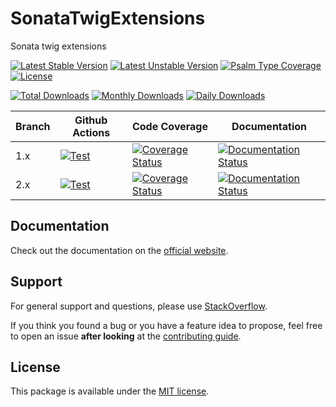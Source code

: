 <!--
DO NOT EDIT THIS FILE!

It's auto-generated by sonata-project/dev-kit package.
-->

# SonataTwigExtensions

Sonata twig extensions

[![Latest Stable Version](https://poser.pugx.org/sonata-project/twig-extensions/v/stable)](https://packagist.org/packages/sonata-project/twig-extensions)
[![Latest Unstable Version](https://poser.pugx.org/sonata-project/twig-extensions/v/unstable)](https://packagist.org/packages/sonata-project/twig-extensions)
[![Psalm Type Coverage][shepherd_stable_badge]][shepherd_stable_link]
[![License](https://poser.pugx.org/sonata-project/twig-extensions/license)](https://packagist.org/packages/sonata-project/twig-extensions)

[![Total Downloads](https://poser.pugx.org/sonata-project/twig-extensions/downloads)](https://packagist.org/packages/sonata-project/twig-extensions)
[![Monthly Downloads](https://poser.pugx.org/sonata-project/twig-extensions/d/monthly)](https://packagist.org/packages/sonata-project/twig-extensions)
[![Daily Downloads](https://poser.pugx.org/sonata-project/twig-extensions/d/daily)](https://packagist.org/packages/sonata-project/twig-extensions)

Branch | Github Actions | Code Coverage | Documentation |
------ | -------------- | ------------- | ------------- |
1.x | [![Test][test_stable_badge]][test_stable_link] | [![Coverage Status][coverage_stable_badge]][coverage_stable_link] | [![Documentation Status][documentation_stable_badge]][documentation_stable_link] |
2.x | [![Test][test_unstable_badge]][test_unstable_link] | [![Coverage Status][coverage_unstable_badge]][coverage_unstable_link] | [![Documentation Status][documentation_unstable_badge]][documentation_unstable_link] |

## Documentation

Check out the documentation on the [official website](https://docs.sonata-project.org/projects/twig-extensions).

## Support

For general support and questions, please use [StackOverflow](http://stackoverflow.com/questions/tagged/sonata).

If you think you found a bug or you have a feature idea to propose, feel free to open an issue
**after looking** at the [contributing guide](CONTRIBUTING.md).

## License

This package is available under the [MIT license](LICENSE).

[test_stable_badge]: https://github.com/sonata-project/twig-extensions/workflows/Test/badge.svg?branch=1.x
[test_stable_link]: https://github.com/sonata-project/twig-extensions/actions?query=workflow:test+branch:1.x
[test_unstable_badge]: https://github.com/sonata-project/twig-extensions/workflows/Test/badge.svg?branch=2.x
[test_unstable_link]: https://github.com/sonata-project/twig-extensions/actions?query=workflow:test+branch:2.x
[coverage_stable_badge]: https://codecov.io/gh/sonata-project/twig-extensions/branch/1.x/graph/badge.svg
[coverage_stable_link]: https://codecov.io/gh/sonata-project/twig-extensions/branch/1.x
[coverage_unstable_badge]: https://codecov.io/gh/sonata-project/twig-extensions/branch/2.x/graph/badge.svg
[coverage_unstable_link]: https://codecov.io/gh/sonata-project/twig-extensions/branch/2.x
[shepherd_stable_badge]: https://shepherd.dev/github/sonata-project/twig-extensions/coverage.svg
[shepherd_stable_link]: https://shepherd.dev/github/sonata-project/twig-extensions
[documentation_stable_badge]: https://readthedocs.org/projects/sonata-project-twig-extensions/badge/?version=1.x
[documentation_stable_link]: https://docs.sonata-project.org/projects/twig-extensions/en/1.x/?badge=1.x
[documentation_unstable_badge]: https://readthedocs.org/projects/sonata-project-twig-extensions/badge/?version=2.x
[documentation_unstable_link]: https://docs.sonata-project.org/projects/twig-extensions/en/2.x/?badge=2.x
